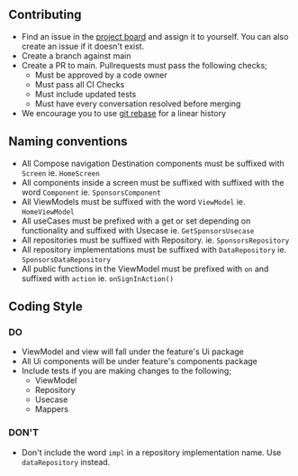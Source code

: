## Contributing

- Find an issue in the [project board](https://github.com/orgs/droidconKE/projects/1/views/1) and assign it to yourself. You can also create an issue if it doesn't exist.
- Create a branch against main
- Create a PR to main. Pullrequests must pass the following checks;
    * Must be approved by a code owner
    * Must pass all CI Checks
    * Must include updated tests
    * Must have every conversation resolved before merging
- We encourage you to use [git rebase](https://www.atlassian.com/git/tutorials/rewriting-history/git-rebase#:~:text=What%20is%20git%20rebase%3F,of%20a%20feature%20branching%20workflow.) for a linear history


## Naming conventions
- All Compose navigation Destination components must be suffixed with `Screen` ie. `HomeScreen`
- All components inside a screen must be suffixed with suffixed with the word `Component` ie. `SponsorsComponent`
- All ViewModels must be suffixed with the word `ViewModel` ie. `HomeViewModel`
- All useCases must be prefixed with a get or set depending on functionality and suffixed with Usecase ie. `GetSponsorsUsecase`
- All repositories must be suffixed with Repository. ie. `SponsorsRepository`
- All repository implementations must be suffixed with `DataRepository` ie. `SponsorsDataRepository`
- All public functions in the ViewModel must be prefixed with `on` and suffixed with `action` ie. `onSignInAction()`


## Coding Style
### DO
- ViewModel and view will fall under the feature's Ui package
- All Ui components will be under feature's components package
- Include tests if you are making changes to the following;
    - ViewModel
    - Repository
    - Usecase
    - Mappers

### DON'T
- Don't include the word `impl` in a repository implementation name. Use `dataRepository` instead.
